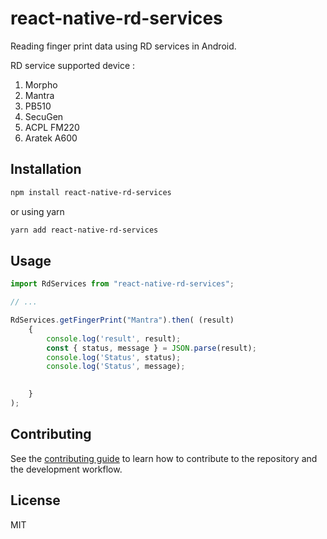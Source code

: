 # react-native-rd-services

Reading finger print data using RD services in Android.

RD service supported device :
1. Morpho
2. Mantra
3. PB510
4. SecuGen
5. ACPL FM220
6. Aratek A600

## Installation

```sh
npm install react-native-rd-services
```

or using yarn

```sh
yarn add react-native-rd-services
```

## Usage

```js
import RdServices from "react-native-rd-services";

// ...

RdServices.getFingerPrint("Mantra").then( (result)
    {
        console.log('result', result);
        const { status, message } = JSON.parse(result);
        console.log('Status', status);
        console.log('Status', message);

        
    }
);
```

## Contributing

See the [contributing guide](CONTRIBUTING.md) to learn how to contribute to the repository and the development workflow.

## License

MIT
